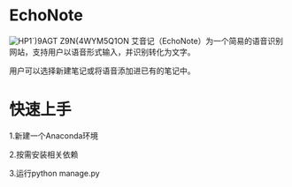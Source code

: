 # EchoNote
![HP1`)9AGT Z9N{4WYM5Q1ON](https://github.com/reverse-47/EchoNote/assets/85037574/80bcab3b-f675-4760-9cba-25d5ef7ee778)
艾音记（EchoNote）为一个简易的语音识别网站，支持用户以语音形式输入，并识别转化为文字。

用户可以选择新建笔记或将语音添加进已有的笔记中。
# 快速上手
1.新建一个Anaconda环境

2.按需安装相关依赖

3.运行python manage.py
